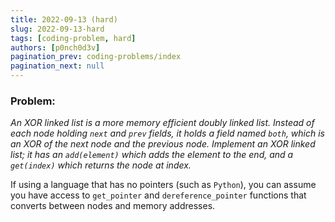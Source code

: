 ```yaml
---
title: 2022-09-13 (hard)
slug: 2022-09-13-hard
tags: [coding-problem, hard]
authors: [p0nch0d3v]
pagination_prev: coding-problems/index
pagination_next: null
---
```

### Problem:
*An XOR linked list is a more memory efficient doubly linked list. Instead of each node holding `next` and `prev` fields, it holds a field named `both`, which is an XOR of the next node and the previous node. Implement an XOR linked list; it has an `add(element)` which adds the element to the end, and a `get(index)` which returns the node at index.*

If using a language that has no pointers (such as `Python`), you can assume you have access to `get_pointer` and `dereference_pointer` functions that converts between nodes and memory addresses.
